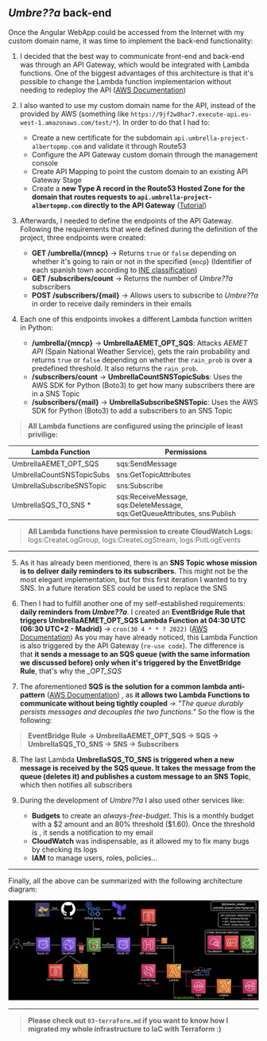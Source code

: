 
## *Umbre??a* back-end

Once the Angular WebApp could be accessed from the Internet with my custom domain name, it was time to implement the back-end functionality:

1. I decided that the best way to communicate front-end and back-end was through an API Gateway, which would be integrated with Lambda functions. One of the biggest advantages of this architecture is that it's possible to change the Lambda function implementarion without needing to redeploy the API ([AWS Documentation](https://docs.aws.amazon.com/apigateway/latest/developerguide/api-gateway-create-api-as-simple-proxy-for-lambda.html))

2.  I also wanted to use my custom domain name for the API, instead of the provided by AWS (something like `https://9jf2w8har7.execute-api.eu-west-1.amazonaws.com/test/*`). In order to do that I had to:
	- Create a new certificate for the subdomain `api.umbrella-project-albertopmp.com` and validate it through Route53
	- Configure the API Gateway custom domain through the management console
	- Create API Mapping to point the custom domain to an existing API Gateway Stage
	- Create a **new Type A record in the Route53 Hosted Zone for the domain that routes requests to `api.umbrella-project-albertopmp.com` directly to the API Gateway** ([Tutorial](https://www.readysetcloud.io/blog/allen.helton/adding-a-custom-domain-to-aws-api-gateway/))

3.  Afterwards, I needed to define the endpoints of the API Gateway. Following the requirements that were defined during the definition of the project, three endpoints were created:
	- **GET /umbrella/{mncp}** &rarr; Returns `true` or `false`  depending on whether it's going to rain or not in the specified {`mncp`} (Identifier of each spanish town according to [INE classification](https://www.ine.es/daco/daco42/codmun/codmunmapa.htm))
	- **GET /subscribers/count** &rarr; Returns the number of *Umbre??a* subscribers
	- **POST /subscribers/{mail}** &rarr; Allows users to subscribe to *Umbre??a* in order to receive daily reminders in their emails

4. Each one of this endpoints invokes a different Lambda function written in Python:
	- **/umbrella/{mncp}** &rarr; **UmbrellaAEMET_OPT_SQS**: Attacks *AEMET API* (Spain National Weather Service), gets the rain probability and returns `true` or `false` depending on whether the `rain_prob` is over a predefined threshold. It also returns the `rain_prob`.
	-  **/subscribers/count** &rarr; **UmbrellaCountSNSTopicSubs**: Uses the AWS SDK for Python (Boto3) to get how many subscribers there are in a SNS Topic
	- **/subscribers/{mail}** &rarr; **UmbrellaSubscribeSNSTopic**: Uses the AWS SDK for Python (Boto3) to add a subscribers to an SNS Topic

> **All Lambda functions are configured using the principle of least privilige:**

| Lambda Function| Permissions |
|--|--|
| UmbrellaAEMET_OPT_SQS | sqs:SendMessage |
| UmbrellaCountSNSTopicSubs | sns:GetTopicAttributes|
| UmbrellaSubscribeSNSTopic| sns:Subscribe |
| UmbrellaSQS_TO_SNS \*|  sqs:ReceiveMessage, sqs:DeleteMessage, sqs:GetQueueAttributes, sns:Publish|

> **All Lambda functions have permission to create CloudWatch Logs:** logs:CreateLogGroup, logs:CreateLogStream, logs:PutLogEvents
---

5. As it has already been mentioned, there is an **SNS Topic whose mission is to deliver daily reminders to its subscribers.** This might not be the most elegant implementation, but for this first iteration I wanted to try SNS. In a future iteration SES could be used to replace the SNS

6. Then I had to fulfill another one of my self-established requirements: **daily reminders from *Umbre??a***. I created an **EventBridge Rule that triggers  UmbrellaAEMET_OPT_SQS Lambda Function at 04:30 UTC (06:30 UTC+2 - Madrid)**  &rarr; `cron(30 4 * * ? 2022)` ([AWS Documentation](https://docs.aws.amazon.com/AmazonCloudWatch/latest/events/RunLambdaSchedule.html))
As you may have already noticed, this Lambda Function is also triggered by the API Gateway (`re-use code`). The difference is that **it sends a message to an SQS queue (with the same information we discussed before) only when it's triggered by the EnvetBridge Rule**, that's why the *_OPT_SQS*

7. The aforementioned **SQS is the solution for a common lambda anti-pattern** ([AWS Documentation](https://docs.aws.amazon.com/lambda/latest/operatorguide/functions-calling-functions.html)) , as **it allows two Lambda Functions to communicate without being tightly coupled** &rarr; *"The queue durably persists messages and decouples the two functions."*
So the flow is the following:
> **EventBridge Rule &rarr; UmbrellaAEMET_OPT_SQS &rarr; SQS &rarr; UmbrellaSQS_TO_SNS &rarr;  SNS &rarr;  Subscribers**

8. The last Lambda **UmbrellaSQS_TO_SNS is triggered when a new message is received by the SQS queue. It takes the message from the queue (deletes it) and publishes a custom message to an SNS Topic**, which then notifies all subscribers

9. During the development of *Umbre??a* I also used other services like:
	- **Budgets** to create an *always-free-budget*. This is a monthly budget with a \$2 amount and an 80% threshold (\$1.60). Once the threshold is , it sends a notification to my email
	- **CloudWatch** was indispensable, as it allowed my to fix many bugs by checking its logs
	- **IAM** to manage users, roles, policies...

---

Finally, all the above can be summarized with the following architecture diagram:

![Architecture Diagram](https://github.com/albertopmp/UmbrellaProject/blob/master/front-end/src/assets/img/about-img/architecture.png)

---

> **Please check out `03-terraform.md` if you want to know how I migrated  my whole infrastructure to IaC with Terraform :)**
